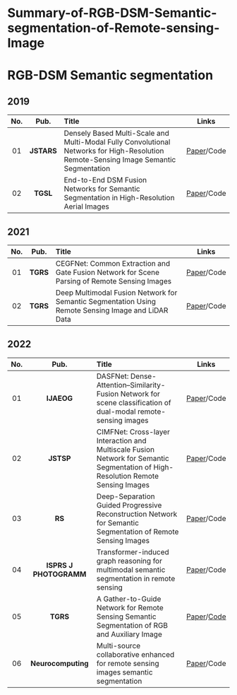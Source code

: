 # Summary-of-RGB-DSM-Semantic-segmentation-of-Remote-sensing-Image
# RGB-DSM Semantic segmentation <a id="RGB-T Semantic segmentation" class="anchor" href="RGB-T Semantic segmentation" aria-hidden="true"><span class="octicon octicon-link"></span></a>    


## 2019       
**No.** | **Pub.** | **Title** | **Links** 
:-: | :-: | :-  | :-: 
01 | **JSTARS** | Densely Based Multi-Scale and Multi-Modal Fully Convolutional Networks for High-Resolution Remote-Sensing Image Semantic Segmentation | [Paper](https://ieeexplore.ieee.org/document/8684908)/Code
02 | **TGSL** | End-to-End DSM Fusion Networks for Semantic Segmentation in High-Resolution Aerial Images | [Paper](https://ieeexplore.ieee.org/document/8688433)/Code


## 2021     
**No.** | **Pub.** | **Title** | **Links** 
:-: | :-: | :-  | :-: 
01 | **TGRS** | CEGFNet: Common Extraction and Gate Fusion Network for Scene Parsing of Remote Sensing Images | [Paper](https://ieeexplore.ieee.org/document/9538389)/Code
02 | **TGRS** | Deep Multimodal Fusion Network for Semantic Segmentation Using Remote Sensing Image and LiDAR Data | [Paper](https://ieeexplore.ieee.org/document/9546837)/Code


## 2022    
**No.** | **Pub.** | **Title** | **Links** 
:-: | :-: | :-  | :-: 
01 | **IJAEOG** | DASFNet: Dense-Attention–Similarity-Fusion Network for scene classification of dual-modal remote-sensing images |[Paper](https://www.sciencedirect.com/science/article/pii/S1569843222002758)/Code
02 | **JSTSP** | CIMFNet: Cross-layer Interaction and Multiscale Fusion Network for Semantic Segmentation of High-Resolution Remote Sensing Images | [Paper](https://ieeexplore.ieee.org/abstract/document/9735276)/Code
03 | **RS** | Deep-Separation Guided Progressive Reconstruction Network for Semantic Segmentation of Remote Sensing Images | [Paper](https://www.mdpi.com/2072-4292/14/21/5510)/Code
04 | **ISPRS J PHOTOGRAMM** | Transformer-induced graph reasoning for multimodal semantic segmentation in remote sensing | [Paper](https://www.sciencedirect.com/science/article/abs/pii/S0924271622002192)/Code
05 | **TGRS** | A Gather-to-Guide Network for Remote Sensing Semantic Segmentation of RGB and Auxiliary Image | [Paper](https://ieeexplore.ieee.org/document/9519842)/[Code](https://github.com/XiujieWu/G2GNet)
06 | **Neurocomputing** | Multi-source collaborative enhanced for remote sensing images semantic segmentation | [Paper](https://www.sciencedirect.com/science/article/abs/pii/S0925231222004106)/Code
